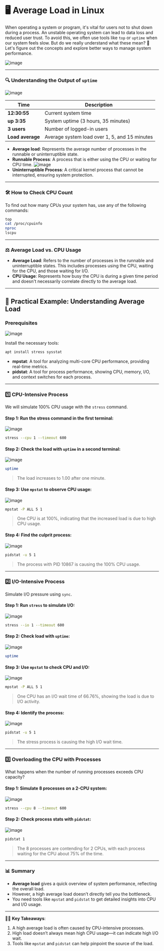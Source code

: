 
# 🖥️ Average Load in Linux

When operating a system or program, it's vital for users not to shut down during a process. An unstable operating system can lead to data loss and reduced user trust. To avoid this, we often use tools like `top` or `uptime` when our system feels slow. But do we really understand what these mean? 
🤔 Let's figure out the concepts and explore better ways to manage system performance.

![image](https://github.com/user-attachments/assets/5c0d9004-c772-4ec5-b3c7-65fcdcdfcb4b)

---

### 🔍 Understanding the Output of `uptime`
![image](https://github.com/user-attachments/assets/5ac58a56-6b14-43fd-a950-c72ae227759e)

| Time            | Description                          |
|-----------------|--------------------------------------|
| **12:30:55**    | Current system time                  |
| **up 3:35**     | System uptime (3 hours, 35 minutes)  |
| **3 users**     | Number of logged-in users            |
| **Load average**| Average system load over 1, 5, and 15 minutes |

- **Average load**: Represents the average number of processes in the runnable or uninterruptible state.
- **Runnable Process**: A process that is either using the CPU or waiting for CPU time.
![image](https://github.com/user-attachments/assets/d7892fbd-4112-4799-8abe-b3aabb67852b)
- **Uninterruptible Process**: A critical kernel process that cannot be interrupted, ensuring system protection.

---

### 🛠️ How to Check CPU Count

To find out how many CPUs your system has, use any of the following commands:

```bash
top
cat /proc/cpuinfo
nproc
lscpu
```

---

### ⚖️ Average Load vs. CPU Usage

- **Average Load**: Refers to the number of processes in the runnable and uninterruptible states. This includes processes using the CPU, waiting for the CPU, and those waiting for I/O.
- **CPU Usage**: Represents how busy the CPU is during a given time period and doesn't necessarily correlate directly to the average load.

---

## 🧪 Practical Example: Understanding Average Load

### Prerequisites
![image](https://github.com/user-attachments/assets/544a55a4-2649-4100-8f8d-7ea44039c7bf)

Install the necessary tools:
```bash
apt install stress sysstat
```

- **mpstat**: A tool for analyzing multi-core CPU performance, providing real-time metrics.
- **pidstat**: A tool for process performance, showing CPU, memory, I/O, and context switches for each process.

---

### 1️⃣ CPU-Intensive Process

We will simulate 100% CPU usage with the `stress` command.

#### Step 1: Run the stress command in the first terminal:
![image](https://github.com/user-attachments/assets/3de6de17-7043-4c7a-9767-d5d443b9b678)
```bash
stress --cpu 1 --timeout 600
```

#### Step 2: Check the load with `uptime` in a second terminal:
![image](https://github.com/user-attachments/assets/fbe9f0ee-0313-4c16-a1ad-e5deb4fc15c8)
```bash
uptime
```
> The load increases to 1.00 after one minute.

#### Step 3: Use `mpstat` to observe CPU usage:
![image](https://github.com/user-attachments/assets/a67e8cc5-c834-4987-a341-eac71955d343)
```bash
mpstat -P ALL 5 1
```
> One CPU is at 100%, indicating that the increased load is due to high CPU usage.

#### Step 4: Find the culprit process:
![image](https://github.com/user-attachments/assets/7addc2c0-e274-4fb5-aefd-53352ea6dd5e)
```bash
pidstat -u 5 1
```
> The process with PID 10867 is causing the 100% CPU usage.

---

### 2️⃣ I/O-Intensive Process

Simulate I/O pressure using `sync`.

#### Step 1: Run `stress` to simulate I/O:
![image](https://github.com/user-attachments/assets/403de7a3-a537-4e4c-92a8-48e484a1b2c2)
```bash
stress --io 1 --timeout 600
```

#### Step 2: Check load with `uptime`:
![image](https://github.com/user-attachments/assets/403de7a3-a537-4e4c-92a8-48e484a1b2c2)
```bash
uptime
```

#### Step 3: Use `mpstat` to check CPU and I/O:
![image](https://github.com/user-attachments/assets/9963d819-74fd-41ef-9181-e269cd72f0de)
```bash
mpstat -P ALL 5 1
```
> One CPU has an I/O wait time of 66.76%, showing the load is due to I/O activity.

#### Step 4: Identify the process:
![image](https://github.com/user-attachments/assets/b8255d51-6c65-4ff8-9fa1-a084647d8433)
```bash
pidstat -u 5 1
```
> The stress process is causing the high I/O wait time.

---

### 3️⃣ Overloading the CPU with Processes

What happens when the number of running processes exceeds CPU capacity?

#### Step 1: Simulate 8 processes on a 2-CPU system:
![image](https://github.com/user-attachments/assets/8f759aed-93c1-41cb-b4a1-9eb7f8ff1d0e)
```bash
stress --cpu 8 --timeout 600
```

#### Step 2: Check process stats with `pidstat`:
![image](https://github.com/user-attachments/assets/eb200442-62e0-4470-9351-c1ff10749c0c)
```bash
pidstat 1
```
> The 8 processes are contending for 2 CPUs, with each process waiting for the CPU about 75% of the time.

---

### 📊 Summary

- **Average load** gives a quick overview of system performance, reflecting the overall load.
- However, a high average load doesn’t directly tell you the bottleneck.
- You need tools like `mpstat` and `pidstat` to get detailed insights into CPU and I/O usage.

---

👨‍💻 **Key Takeaways**:
1. A high average load is often caused by CPU-intensive processes.
2. High load doesn’t always mean high CPU usage—it can indicate high I/O wait.
3. Tools like `mpstat` and `pidstat` can help pinpoint the source of the load.

